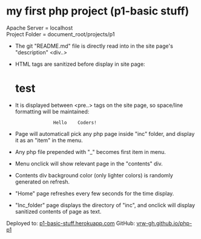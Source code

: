 # my first php project (p1-basic stuff)

Apache Server = localhost
<br>Project Folder = document_root/projects/p1

- The git "README.md" file is directly read into in the site page's "description" <div..>
- HTML tags are sanitized before display in site page:
   <h1>test</h1>

- It is displayed between <pre..> tags on the site page, so space/line formatting will be maintained:

                    Hello    Coders!

- Page will automaticall pick any php page inside "inc" folder, and display it as an "item" in the menu.
- Any php file prepended with "\_" becomes first item in menu.
- Menu onclick will show relevant page in the "contents" div.
- Contents div background color (only lighter colors) is randomly generated on refresh.
- "Home" page refreshes every few seconds for the time display.
- "Inc_folder" page displays the directory of "inc", and onclick will display sanitized contents of page as text.

Deployed to: <a href="https://p1-basic-stuff.herokuapp.com/">p1-basic-stuff.herokuapp.com</a>
GitHub: <a href="https://vrw-gh.github.io/php-p1/">vrw-gh.github.io/php-p1</a>
